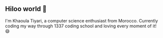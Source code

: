 ## Hiloo world 👋

I'm Khaoula Tiyari, a computer science enthusiast from Morocco. 
Currently coding my way through 1337 coding school and loving every moment of it! 😄

